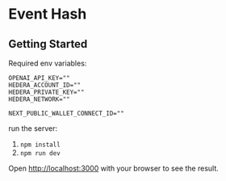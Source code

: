 # Event Hash

## Getting Started

Required env variables:
```
OPENAI_API_KEY=""
HEDERA_ACCOUNT_ID=""
HEDERA_PRIVATE_KEY=""
HEDERA_NETWORK=""

NEXT_PUBLIC_WALLET_CONNECT_ID=""
```


run the server:

1. `npm install`
2. `npm run dev`

Open [http://localhost:3000](http://localhost:3000) with your browser to see the result.